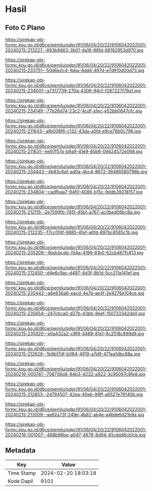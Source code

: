 # Hasil

## Foto C Plano

https://sirekap-obj-formc.kpu.go.id/d6ce/pemilu/pdpr/91/06/04/20/22/9106042022001-20240215-213227--893b9463-3b01-4a16-88fd-68182953d970.jpg

https://sirekap-obj-formc.kpu.go.id/d6ce/pemilu/pdpr/91/06/04/20/22/9106042022001-20240215-233751--50d6e2c4-1bba-4dd4-897d-e7d910d00d73.jpg

https://sirekap-obj-formc.kpu.go.id/d6ce/pemilu/pdpr/91/06/04/20/22/9106042022001-20240215-234001--a7317739-270a-4306-94cf-f287227f79a1.jpg

https://sirekap-obj-formc.kpu.go.id/d6ce/pemilu/pdpr/91/06/04/20/22/9106042022001-20240215-234149--77b26d74-23c2-4cdf-a1ec-e52bb0847cfc.jpg

https://sirekap-obj-formc.kpu.go.id/d6ce/pemilu/pdpr/91/06/04/20/22/9106042022001-20240215-211643--afb008f6-c132-43da-a5fd-e9ce76b0c796.jpg

https://sirekap-obj-formc.kpu.go.id/d6ce/pemilu/pdpr/91/06/04/20/22/9106042022001-20240215-211631--ee97f57a-b9a9-41e9-85b6-09424572e068.jpg

https://sirekap-obj-formc.kpu.go.id/d6ce/pemilu/pdpr/91/06/04/20/22/9106042022001-20240215-234443--4b83c6a1-ad0a-4bc4-8672-39486580798b.jpg

https://sirekap-obj-formc.kpu.go.id/d6ce/pemilu/pdpr/91/06/04/20/22/9106042022001-20240215-234804--cadfbaa7-94f0-4086-b15c-9ddb39318157.jpg

https://sirekap-obj-formc.kpu.go.id/d6ce/pemilu/pdpr/91/06/04/20/22/9106042022001-20240215-212115--2e7599fb-745f-45b1-a767-ac0bed06bc8a.jpg

https://sirekap-obj-formc.kpu.go.id/d6ce/pemilu/pdpr/91/06/04/20/22/9106042022001-20240215-212235--f7cc0f4f-9885-4fef-a6fd-897bc8585c1b.jpg

https://sirekap-obj-formc.kpu.go.id/d6ce/pemilu/pdpr/91/06/04/20/22/9106042022001-20240215-235209--4bdcbceb-7d4a-4199-81b0-62cb467fc813.jpg

https://sirekap-obj-formc.kpu.go.id/d6ce/pemilu/pdpr/91/06/04/20/22/9106042022001-20240215-212450--d4e6c9ac-d497-4d3f-9b1d-5cc211e141ef.jpg

https://sirekap-obj-formc.kpu.go.id/d6ce/pemilu/pdpr/91/06/04/20/22/9106042022001-20240215-235442--a6e636a6-eacd-4e7d-ae4f-2e4276e104ce.jpg

https://sirekap-obj-formc.kpu.go.id/d6ce/pemilu/pdpr/91/06/04/20/22/9106042022001-20240215-235654--247cbca0-d27b-43bb-9eef-150733342de0.jpg

https://sirekap-obj-formc.kpu.go.id/d6ce/pemilu/pdpr/91/06/04/20/22/9106042022001-20240215-235920--e0a432a2-c9f9-4489-81e1-9c2518c899d9.jpg

https://sirekap-obj-formc.kpu.go.id/d6ce/pemilu/pdpr/91/06/04/20/22/9106042022001-20240215-212629--1b9bf7df-b084-4919-a7d9-471ea1dbc88a.jpg

https://sirekap-obj-formc.kpu.go.id/d6ce/pemilu/pdpr/91/06/04/20/22/9106042022001-20240216-000741--708736d4-84b3-4232-a922-3c95097c9fe8.jpg

https://sirekap-obj-formc.kpu.go.id/d6ce/pemilu/pdpr/91/06/04/20/22/9106042022001-20240215-212853--2d794507-42ea-40eb-99ff-a6527e76140b.jpg

https://sirekap-obj-formc.kpu.go.id/d6ce/pemilu/pdpr/91/06/04/20/22/9106042022001-20240215-213009--aa92a73f-249e-4b82-ab4e-a4bde6d21b9a.jpg

https://sirekap-obj-formc.kpu.go.id/d6ce/pemilu/pdpr/91/06/04/20/22/9106042022001-20240216-001007--488b96be-a047-4676-8d94-41cddd6cb1cb.jpg


## Metadata

| Key        | Value               |
| ---------- | ------------------- |
| Time Stamp | 2024-02-20 18:03:18 |
| Kode Dapil | 9101                |



